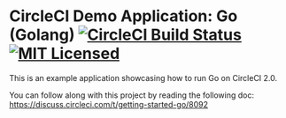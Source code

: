 # CircleCI Demo Application: Go (Golang) [![CircleCI Build Status](https://circleci.com/gh/circleci/cci-demo-go.svg?style=shield&circle-token=e8790c229b65d4c620f949ad3d0c5d3f83992307)](https://circleci.com/gh/circleci/cci-demo-go) [![MIT Licensed](https://img.shields.io/badge/license-MIT-blue.svg)](https://raw.githubusercontent.com/circleci/cci-demo-react/master/LICENSE)

This is an example application showcasing how to run Go on CircleCI 2.0.

You can follow along with this project by reading the following doc: https://discuss.circleci.com/t/getting-started-go/8092
